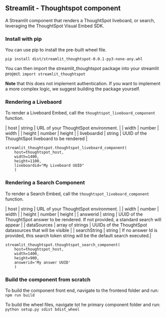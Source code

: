 ## Streamlit - Thoughtspot component

A Streamlit component that renders a ThoughtSpot liveboard, or search, leveraging the ThoughtSpot Visual Embed SDK.


### Install with pip

You can use pip to install the pre-built wheel file.

``` pip install dist/streamlit_thoughtspot-0.0.1-py3-none-any.whl ```

You can then import the streamlit_thoughtspot package into your streamlit project.
``` import streamlit_thoughtspot ```

**Note** that this does not implement authentication. If you want to implement a more complex logic, we suggest building the package yourself.

### Rendering a Livebaord
To render a Liveboard Embed, call the `thoughtspot_liveboard_component` function.

| host | string | URL of your ThoughtSpot environment. |
| width | number | width |
| height | number | height |
| liveboardid | string | UUID of the ThoughtSpot liveboard to be rendered |


```
streamlit_thoughtspot.thoughtspot_liveboard_component(
    host=thoughtspot_host,
    width=1400,
    height=1100,
    liveboardid="My Liveboard UUID"
    )
```


### Rendering a Search Component

To render a Search Embed, call the `thoughtspot_liveboard_component` function.

| host | string | URL of your ThoughtSpot environment. |
| width | number | width |
| height | number | height |
| answerid | string | UUID of the ThoughtSpot answer to be rendered. If not provided, a standard search will appear |
| dataSources | array of strings | UUIDs of the ThoughtSpot datasources that will be visible |
| searchString | string | If no answer Id is provided, this search token string will be the default search executed.|

```
streamlit_thoughtspot.thoughtspot_search_component(
    host=thoughtspot_host,
    width=1400,
    height=900,
    answerid='My answer UUID'
    )
```





### Build the component from scratch

To build the component front end, navigate to the frontend folder and run:
``` npm run build ```

To build the wheel files, navigate tot he primary component folder and run:
``` python setup.py sdist bdist_wheel ```

